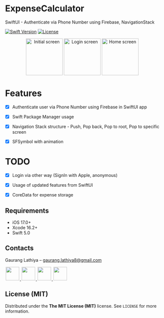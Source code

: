 # ExpenseCalculator
  SwiftUI - Authenticate via Phone Number using Firebase, NavigationStack

[![Swift Version][swift-image]][swift-url]
[![License][license-image]][license-url]

<p align="center">
  <img src="https://i.imgur.com/mdg2Gc6.png" alt="Initial screen" width="120" />
  <img src="https://i.imgur.com/e4pG59J.png" alt="Login screen" width="120" />
  <img src="https://i.imgur.com/TU8MSYL.png" alt="Home screen" width="120"/>
</p>

# Features

- [x] Authenticate user via Phone Number using Firebase in SwiftUI app
- [x] Swift Package Manager usage 
- [x] Navigation Stack structure - Push, Pop back, Pop to root, Pop to specific screen
- [x] SFSymbol with animation


# TODO

- [x] Login via other way (SignIn with Apple, anonymous)
- [x] Usage of updated features from SwiftUI
- [x] CoreData for expense storage



## Requirements

- iOS 17.0+
- Xcode 16.2+
- Swift 5.0


## Contacts

Gaurang Lathiya  – gaurang.lathiya8@gmail.com

<a href="https://github.com/g212gs">
<img src="https://cloud.githubusercontent.com/assets/1567433/6521218/9c7e2502-c378-11e4-9431-c7255cf39577.png" height="44" hspace="2"/>
</a>
<a href="https://x.com/g212gs">
<img src="https://cloud.githubusercontent.com/assets/1567433/6521243/fb085da4-c378-11e4-973e-1eeeac4b5ba5.png" height="44" hspace="2"/>
</a>
<a href="https://www.linkedin.com/in/gaurang-lathiya-91b60540/">
<img src="https://cloud.githubusercontent.com/assets/1567433/6521256/20247bc2-c379-11e4-8e9e-417123debb8c.png" height="44" hspace="2"/>

<a href="https://stackoverflow.com/users/1298362/g212gs?tab=profile">
<img src="https://i.imgur.com/8Px7JnN.png" height="44" hspace="2"/>
</a>


## License (MIT)

Distributed under the **The MIT License (MIT)** license. See ``LICENSE`` for more information.

[swift-image]: https://img.shields.io/badge/swift-5.0-orange.svg
[swift-url]: https://swift.org/
[license-image]: https://img.shields.io/badge/License-MIT-blue.svg
[license-url]: https://github.com
